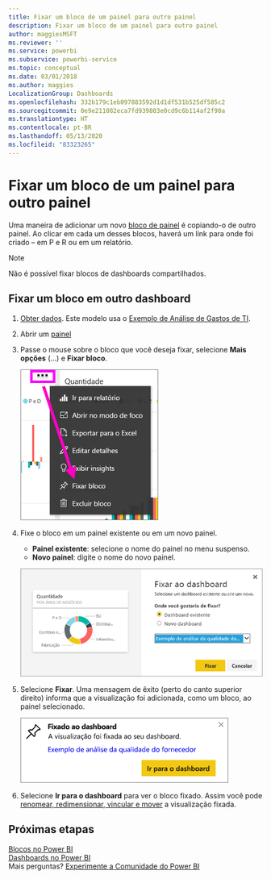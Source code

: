 ```yaml
---
title: Fixar um bloco de um painel para outro painel
description: Fixar um bloco de um painel para outro painel
author: maggiesMSFT
ms.reviewer: ''
ms.service: powerbi
ms.subservice: powerbi-service
ms.topic: conceptual
ms.date: 03/01/2018
ms.author: maggies
LocalizationGroup: Dashboards
ms.openlocfilehash: 332b179c1eb097883592d1d1df531b525df585c2
ms.sourcegitcommit: 0e9e211082eca7fd939803e0cd9c6b114af2f90a
ms.translationtype: HT
ms.contentlocale: pt-BR
ms.lasthandoff: 05/13/2020
ms.locfileid: "83323265"
---
```

# <a name="pin-a-tile-from-one-dashboard-to-another-dashboard"></a>Fixar um bloco de um painel para outro painel
Uma maneira de adicionar um novo [bloco de painel](../consumer/end-user-tiles.md) é copiando-o de outro painel. Ao clicar em cada um desses blocos, haverá um link para onde foi criado – em P e R ou em um relatório. 

> [!NOTE]
> Não é possível fixar blocos de dashboards compartilhados.

## <a name="pin-a-tile-to-another-dashboard"></a>Fixar um bloco em outro dashboard
1. [Obter dados](../connect-data/service-get-data.md). Este modelo usa o [Exemplo de Análise de Gastos de TI](sample-it-spend.md).
2. Abrir um [painel](../consumer/end-user-dashboards.md)
3. Passe o mouse sobre o bloco que você deseja fixar, selecione **Mais opções** (...) e **Fixar bloco**.  
   
   ![menu de reticências](media/service-pin-tile-to-another-dashboard/power-bi-pin-another-dash.png)
4. Fixe o bloco em um painel existente ou em um novo painel. 
   
   * **Painel existente**: selecione o nome do painel no menu suspenso.
   * **Novo painel**: digite o nome do novo painel.
   
   ![Caixa de diálogo Fixar no dashboard](media/service-pin-tile-to-another-dashboard/pbi_pintoanotherdash.png)
5. Selecione **Fixar**.
   Uma mensagem de êxito (perto do canto superior direito) informa que a visualização foi adicionada, como um bloco, ao painel selecionado.
   
   ![Caixa de diálogo Fixado ao dashboard](media/service-pin-tile-to-another-dashboard/power-bi-pin-success.png)
6. Selecione **Ir para o dashboard** para ver o bloco fixado. Assim você pode [renomear, redimensionar, vincular e mover](service-dashboard-edit-tile.md) a visualização fixada.

## <a name="next-steps"></a>Próximas etapas
[Blocos no Power BI](../consumer/end-user-tiles.md)  
[Dashboards no Power BI](../consumer/end-user-dashboards.md)  
Mais perguntas? [Experimente a Comunidade do Power BI](https://community.powerbi.com/)
